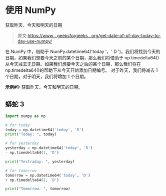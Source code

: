 # 使用 NumPy

获取昨天、今天和明天的日期

> 原文:[https://www . geeksforgeeks . org/get-date-of-of-day-today-to-day-use-numpy/](https://www.geeksforgeeks.org/get-the-dates-of-yesterday-today-and-tomorrow-using-numpy/)

在 NumPy 中，借助于 NumPy.datetime64('today '，' D ')，我们将找到今天的日期，如果我们想要今天之前的某个日期，那么我们将借助于 np.timedelta64()从今天减去无日期。如果我们想要今天之后的某个日期，那么我们将在 np.timedelta64()的帮助下从今天开始添加日期编号。
对于昨天，我们将减去 1 个日期，对于明天，我们将增加 1 个日期。

**示例#1:** 获取昨天、今天和明天的日期。

## 蟒蛇 3

```py
import numpy as np

# for today
today = np.datetime64('today', 'D')
print("Today: ", today)

# for yesterday
yesterday = np.datetime64('today', 'D')
- np.timedelta64(1, 'D')

print("Yestraday: ", yesterday)

# for tomorrow
tomorrow = np.datetime64('today', 'D')
+ np.timedelta64(1, 'D')

print("Tomorrow: ", tomorrow)
```